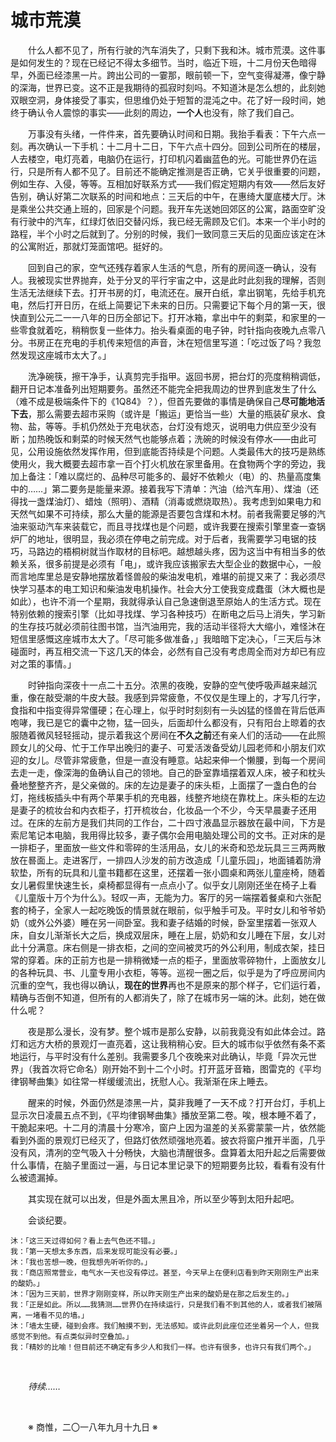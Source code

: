 # 城市荒漠

&emsp;&emsp;什么人都不见了，所有行驶的汽车消失了，只剩下我和沐。城市荒漠。这件事是如何发生的？现在已经记不得太多细节。当时，临近下班，十二月份天色暗得早，外面已经漆黑一片。跨出公司的一霎那，眼前顿一下，空气变得凝滞，像宁静的深海，世界已变。这不正是我期待的孤寂时刻吗。不知道沐是怎么想的，此刻她双眼空洞，身体接受了事实，但思维仍处于短暂的混沌之中。花了好一段时间，她终于确认令人震惊的事实——此刻的周边，**一个人**也没有，除了我们自己。

&emsp;&emsp;万事没有头绪，一件件来，首先要确认时间和日期。我抬手看表：下午六点一刻。再次确认一下手机：十二月十二日，下午六点十四分。回到公司所在的楼层，人去楼空，电灯亮着，电脑仍在运行，打印机闪着幽蓝色的光。可能世界仍在运行，只是所有人都不见了。目前还不能确定推测是否正确，它关乎很重要的问题，例如生存、入侵，等等。互相加好联系方式——我们假定短期内有效——然后友好告别，确认好第二次联系的时间和地点：三天后的中午，在惠绮大厦底楼大厅。沐是乘坐公共交通上班的，回家是个问题。我开车先送她回郊区的公寓，路面空旷没有行驶中的汽车，红绿灯依旧交替闪烁，我已经无需顾及它们。本来一个半小时的路程，半个小时之后就到了。分别的时候，我们一致同意三天后的见面应该定在沐的公寓附近，那就灯笼面馆吧。挺好的。

&emsp;&emsp;回到自己的家，空气还残存着家人生活的气息，所有的房间逐一确认，没有人。我被现实世界抛弃，处于分叉的平行宇宙之中，这是此时此刻我的理解，否则生活无法继续下去。打开书房的灯，电流还在。展开白纸，拿出钢笔，先给手机充电，然后打开日历，在纸上简要记下未来的日历。只需要记下每个月的第一天，很快直到公元二一一八年的日历全部记下。打开冰箱，拿出中午的剩菜，和家里的一些零食就着吃，稍稍恢复一些体力。抬头看桌面的电子钟，时针指向夜晚九点零八分。书房正在充电的手机传来短信的声音，沐在短信里写道：「吃过饭了吗？我忽然发现这座城市太大了。」

&emsp;&emsp;洗净碗筷，擦干净手，认真剪完手指甲。返回书房，把台灯的亮度稍稍调低，翻开日记本准备列出短期要务。虽然还不能完全把我周边的世界到底发生了什么（难不成是极端条件下的《1Q84》？），但首先要做的事情是确保自己**尽可能地活下去**，那么需要去超市采购（或许是「搬运」更恰当一些）大量的瓶装矿泉水、食物、盐，等等。手机仍然处于充电状态，台灯没有熄灭，说明电力供应至少没有断；加热晚饭和剩菜的时候天然气也能够点着；洗碗的时候没有停水——由此可见，公用设施依然发挥作用，但到底能否持续是个问题。人类最伟大的技巧是熟练使用火，我大概要去超市拿一百个打火机放在家里备用。在食物两个字的旁边，我加上备注：「难以腐烂的、品种尽可能多的、最好不依赖火（电）的、热量高度集中的……」第二要务是能量来源。接着我写下清单：汽油（给汽车用）、煤油（还得找一盏煤油灯）、蜡烛（照明）、酒精（消毒或燃烧取热）。我考虑到如果电力和天然气如果不可持续，那么大量的能源是否要包含煤和木材。前者我需要足够的汽油来驱动汽车来装载它，而且寻找煤也是个问题，或许我要在搜索引擎里查一查锅炉厂的地址，很明显，我必须在停电之前完成。对于后者，我需要学习电锯的技巧，马路边的梧桐树就当作取材的目标吧。越想越头疼，因为这当中有相当多的依赖关系，很多前提是必须有「电」，或许我应该搬家去大型企业的数据中心，一般而言地库里总是安静地摆放着怪兽般的柴油发电机，难堪的前提又来了：我必须尽快学习基本的电工知识和柴油发电机操作。社会大分工使我变成蠢蛋（沐大概也是如此），也许不消一个星期，我就得承认自己急速倒退至原始人的生活方式。现在特别依赖的搜索引擎（比如寻找煤、学习各种技巧）在断电之后马上消失，学习新的生存技巧就必须前往图书馆，当汽油用完，我的活动半径将大大缩小，难怪沐在短信里感慨这座城市太大了。「尽可能多做准备，」我暗暗下定决心，「三天后与沐碰面时，再互相交流一下这几天的体会，必然有自己没有考虑周全而对方却已有应对之策的事情。」

&emsp;&emsp;时钟指向深夜十一点二十五分。浓黑的夜晚，安静的空气使呼吸声越来越沉重，像在敲受潮的牛皮大鼓。我感到异常疲惫，不仅仅是生理上的，才写几行字，食指和中指变得异常僵硬；在心理上，似乎时时刻刻有一头凶猛的怪兽在背后低声咆哮，我已是它的囊中之物，猛一回头，后面却什么都没有，只有阳台上晾着的衣服随着微风轻轻摇动，提示着我这个房间在**不久之前**还有亲人们的活动——在此照顾女儿的父母、忙于工作早出晚归的妻子、可爱活泼备受幼儿园老师和小朋友们欢迎的女儿。尽管非常疲惫，但是一直没有睡意。站起来伸一个懒腰，到每一个房间去走一走，像深海的鱼确认自己的领地。自己的卧室靠墙摆着双人床，被子和枕头叠地整整齐齐，是父亲做的。床的左边是妻子的床头柜，上面摆了一盏白色的台灯，拖线板插头中有两个苹果手机的充电器，线整齐地绕在靠枕上。床头柜的左边是妻子的梳妆台和内衣柜子，打开梳妆台，化妆品一个不少，今天早晨妻子还用过。在床的左前方是我们共同的工作台，二十四寸液晶显示器放在最中间，下方是索尼笔记本电脑，我用得比较多，妻子偶尔会用电脑处理公司的文书。正对床的是一排柜子，里面放一些文件和零碎的生活用品，女儿的米奇和恐龙玩具三三两两散放在晷面上。走进客厅，一排四人沙发的前方改造成「儿童乐园」，地面铺着防滑软垫，所有的玩具和儿童书籍都在这里，还摆着一张小圆桌和两张儿童座椅，随着女儿暑假里快速生长，桌椅都显得有一点点小了。似乎女儿刚刚还坐在椅子上看《儿童版十万个为什么》。轻叹一声，无能为力。客厅的另一端摆着餐桌和六张配套的椅子，全家人一起吃晚饭的情景就在眼前，似乎触手可及。平时女儿和爷爷奶奶（或外公外婆）睡在另一间卧室。我和妻子结婚的时候，卧室里摆着一张双人床，自女儿渐渐长大之后，换成双层床，睡在上层，奶奶和女儿睡在下层，女儿对此十分满意。床右侧是一排衣柜，之间的空间被灵巧的外公利用，制成衣架，挂日常的穿着。床的正前方也是一排稍微矮一点的柜子，里面放零碎物什，上面放女儿的各种玩具、书、儿童专用小衣柜，等等。巡视一圈之后，似乎是为了呼应房间内沉重的空气，我也得以确认，**现在的世界**再也不是原来的那个样子，它们运行着，精确与否倒不知道，但所有的人都消失了，除了在城市另一端的沐。此刻，她在做什么呢？

&emsp;&emsp;夜是那么漫长，没有梦。整个城市是那么安静，以前我竟没有如此体会过。路灯和远方大桥的景观灯一直亮着，这让我稍稍心安。巨大的城市似乎依然有条不紊地运行，与平时没有什么差别。我需要多几个夜晚来对此确认，毕竟「异次元世界」（我首次将它命名）刚开始不到十二个小时。打开蓝牙音箱，图雷克的《平均律钢琴曲集》如往常一样缓缓流出，抚慰人心。我渐渐在床上睡去。

&emsp;&emsp;醒来的时候，外面仍然是漆黑一片，莫非我睡了一天不成？打开台灯，手机上显示次日凌晨五点不到，《平均律钢琴曲集》播放至第二卷。唉，根本睡不着了，干脆起来吧。十二月的清晨十分寒冷，窗户上因为温差的关系雾蒙蒙一片，依然能看到外面的景观灯已经灭了，但路灯依然顽强地亮着。披衣将窗户推开半面，几乎没有风，清冽的空气吸入十分畅快，大脑也清醒很多。盘算着太阳升起之后需要做什么事情，在脑子里面过一遍，与日记本里记录下的短期要务比较，看看有没有什么被遗漏掉。

&emsp;&emsp;其实现在就可以出发，但是外面太黑且冷，所以至少等到太阳升起吧。

&emsp;&emsp;会谈纪要。

    沐：「这三天过得如何？看上去气色还不错。」
    我：「第一天想太多东西，后来发现可能没有必要。」
    沐：「我也苦想一晚，但我想先听听你的。」
    我：「商店照常营业，电气水一天也没有停过。甚至，今天早上在便利店看到昨天刚刚生产出来的酸奶。」
    沐：「因为三天前，世界才刚刚变样，所以昨天刚生产出来的酸奶是在那之后发生的。」
    我：「正是如此。所以……我猜测……世界仍在持续运行，只是我们看不到其他的人，或者我们被隔离，一堵看不见的墙。」
    沐：「墙太生硬，碰到会疼。我们触摸不到，无法感知。或许此刻此座位还坐着另一个人，但我感觉不到他。有点类似异时空叠加。」
    我：「精妙的比喻！但目前还不确定有多少人和我们一样。也许有很多，也许只有我们两个。」

&emsp;&emsp;

&emsp;&emsp;_待续……_

&emsp;&emsp;

&emsp;&emsp;※ 商惟，二〇一八年九月十九日 ※